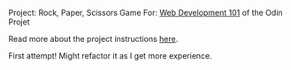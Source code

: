 Project: Rock, Paper, Scissors Game 
For: [Web Development 101](https://www.theodinproject.com/courses/web-development-101/lessons/rock-paper-scissors?ref=lnav) of the Odin Projet



Read more about the project instructions [here](https://github.com/TheOdinProject/curriculum/blob/master/web_development_101/javascript_basics/project_rock_paper_scissors.md).

First attempt! Might refactor it as I get more experience.